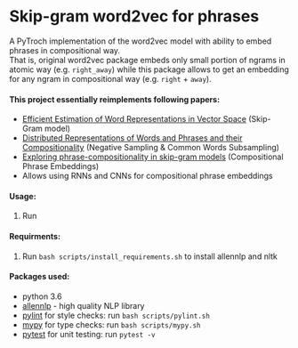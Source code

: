 # Skip-gram word2vec for phrases
A PyTroch implementation of the word2vec model with ability to embed phrases in compositional way. <br>
That is, original word2vec package embeds only small portion of ngrams in atomic way (e.g. `right_away`) while this package allows
to get an embedding for any ngram in compositional way (e.g. `right` + `away`). 

#### This project essentially reimplements following papers:
* [Efficient Estimation of Word Representations in Vector Space](https://arxiv.org/pdf/1301.3781.pdf) (Skip-Gram model)
* [Distributed Representations of Words and Phrases and their Compositionality](https://arxiv.org/pdf/1310.4546.pdf) (Negative Sampling & Common Words Subsampling)
* [Exploring phrase-compositionality in skip-gram models](https://arxiv.org/pdf/1607.06208.pdf) (Compositional Phrase Embeddings)
* Allows using RNNs and CNNs for compositional phrase embeddings

#### Usage:
1. Run 

#### Requirments:
1. Run `bash scripts/install_requirements.sh` to install allennlp and nltk 

#### Packages used:
* python 3.6
* [allennlp](https://github.com/allenai/allennlp) - high quality NLP library
* [pylint](https://www.pylint.org/) for style checks: run `bash scripts/pylint.sh` 
* [mypy](http://mypy-lang.org/) for type checks: run `bash scripts/mypy.sh`  
* [pytest](https://docs.pytest.org/en/latest/) for unit testing: run `pytest -v` 
